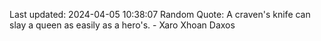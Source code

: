Last updated: 2024-04-05 10:38:07
Random Quote: A craven's knife can slay a queen as easily as a hero's.  -  Xaro Xhoan Daxos